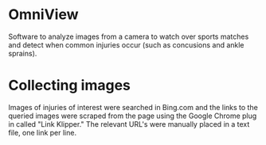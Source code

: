 # OmniView
Software to analyze images from a camera to watch over sports matches and detect when common injuries occur (such as concusions and ankle sprains).

# Collecting images 
Images of injuries of interest were searched in Bing.com and the links to the queried images were scraped from the page using the Google Chrome plug in called "Link Klipper."  The relevant URL's were manually placed in a text file, one link per line.
